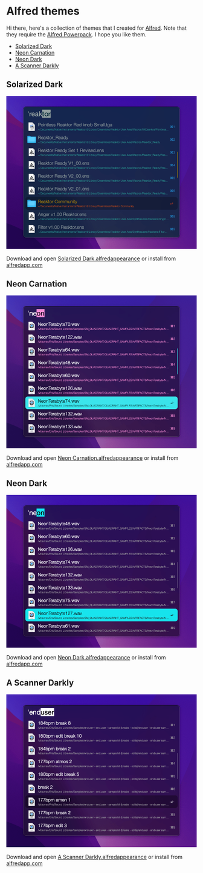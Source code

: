 # Alfred themes

Hi there, here's a collection of themes that I created for [Alfred](https://www.alfredapp.com/). Note that they require the [Alfred Powerpack](https://www.alfredapp.com/powerpack/). I hope you like them.

* [Solarized Dark](#solarized-dark)
* [Neon Carnation](#neon-carnation)
* [Neon Dark](#neon-dark)
* [A Scanner Darkly](#a-scanner-darkly)

## Solarized Dark

![Solarized Dark](solarized_dark.png "Screenshot of the ‘Solarized Dark’ theme")

Download and open [Solarized Dark.alfredappearance](Solarized%20Dark.alfredappearance) or install from [alfredapp.com](https://www.alfredapp.com/extras/theme/TrgrElrig2/)

## Neon Carnation

![Neon Carnation](neon_carnation.png "Screenshot of the ‘Neon Carnation’ theme")

Download and open [Neon Carnation.alfredappearance](Neon%20Carnation.alfredappearance) or install from [alfredapp.com](https://www.alfredapp.com/extras/theme/SGlWMXaDkb/)

## Neon Dark

![Neon Dark](neon_dark.png "Screenshot of the ‘Neon Dark’ theme")

Download and open [Neon Dark.alfredappearance](Neon%20Dark.alfredappearance) or install from [alfredapp.com](https://www.alfredapp.com/extras/theme/OuYQSWD8gQ/)

## A Scanner Darkly

![A Scanner Darkly](a_scanner_darkly.png "Screenshot of the ‘A Scanner Darkly’ theme")

Download and open [A Scanner Darkly.alfredappearance](A%20Scanner%20Darkly.alfredappearance) or install from [alfredapp.com](https://www.alfredapp.com/extras/theme/wytDoMHy3Q/)
